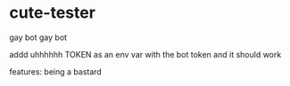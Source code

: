 # cute-tester

gay bot gay bot

addd uhhhhhh TOKEN as an env var with the bot token and it should work

features: being a bastard  
